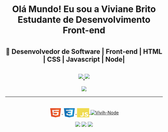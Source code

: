 <div align="center">
  <h1>Olá Mundo! Eu sou a Viviane Brito Estudante de Desenvolvimento Front-end<h1>
  <p><p>
  <h2>🔭 Desenvolvedor de Software | Front-end | HTML | CSS | Javascript | Node|<h2>
  <a href="https://github.com/VivihBritto21">
  <img height="180em" src="https://github-readme-stats.vercel.app/api?username=VivihBritto21&show_icons=true&theme=tokyonight&include_all_commits=true&count_private=true"/>
  <img height="180em" src="https://github-readme-stats.vercel.app/api/top-langs/?username=VivihBritto21&layout=compact&langs_count=7&theme=tokyonight"/>
</div>


<div align="center">
  <h4 align="center">
    <img height="300em" src="https://j.gifs.com/oZV2YA.gif">
    <p><p>
  <hr>
</div>
  <div align="center">
  </div>

  
<div style="display: inline_block" align="center" ><br>
  <img align="center" alt="Vivih-HTML" height="30" width="40" src="https://raw.githubusercontent.com/devicons/devicon/master/icons/html5/html5-original.svg">
  <img align="center" alt="Vivih-CSS" height="30" width="40" src="https://raw.githubusercontent.com/devicons/devicon/master/icons/css3/css3-original.svg">
  <img align="center" alt="Vivih-Js" height="30" width="40" src="https://raw.githubusercontent.com/devicons/devicon/master/icons/javascript/javascript-plain.svg">
  <img align="center" alt="Vivih-Node" height="30" width="40" src="https://cdn.jsdelivr.net/gh/devicons/devicon/icons/nodejs/nodejs-original.svg" />
  <!--   <img align="center" alt="Rafa-Ts" height="30" width="40" src="https://raw.githubusercontent.com/devicons/devicon/master/icons/typescript/typescript-plain.svg"> -->
<!--   <img align="center" alt="Rafa-Csharp" height="30" width="40" src="https://raw.githubusercontent.com/devicons/devicon/master/icons/csharp/csharp-original.svg"> -->
</div>
  <p></p>  
<div align="center"> 
  <a href="https://www.instagram.com/vivihbritto_galega/" target="_blank"><img src="https://img.shields.io/badge/-Instagram-%23E4405F?style=for-the-badge&logo=instagram&logoColor=white" target="_blank"></a>
  <a href = "mailto:vivianebritope2111@gmail.com"><img src="https://img.shields.io/badge/-Gmail-%23333?style=for-the-badge&logo=gmail&logoColor=white" target="_blank"></a>
  <a href = "mailto:vivianebritope@hotmail.com/Vivih Britto#9513"><img src="https://img.shields.io/badge/-discord-%23333?style=for-the-badge&logo=discordl&logoColor=white" target="_blank"></a>
 
</div>



